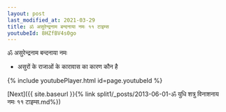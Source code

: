 ```yaml
---
layout: post
last_modified_at: 2021-03-29
title: ॐ असुरेन्द्रनाम बन्दनाया नमः ११ टाइम्स
youtubeId: 8HZfBV4s0go
---
```

 
 
 ॐ असुरेन्द्रनाम बन्दनाया नमः  
 
 -  असुरों के राजाओं के कारावास का कारण कौन है 
 
  
 
  
 
 
 
 
 
 


{% include youtubePlayer.html id=page.youtubeId %}
 
[Next]({{ site.baseurl }}{% link  split1/_posts/2013-06-01-ॐ युधि शत्रु विनाशनाय नमः ११ टाइम्स.md%})
 
